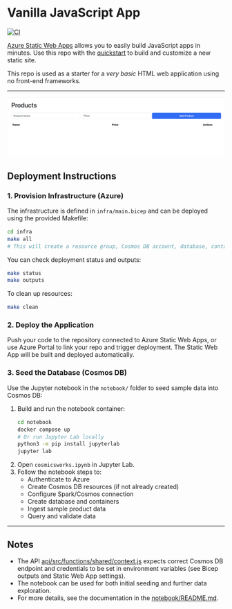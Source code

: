 # Vanilla JavaScript App

[![CI](https://github.com/atrakic/azure-static-web-app/actions/workflows/ci.yml/badge.svg)](https://github.com/atrakic/azure-static-web-app/actions/workflows/ci.yml)

[Azure Static Web Apps](https://docs.microsoft.com/azure/static-web-apps/overview) allows you to easily build JavaScript apps in minutes. Use this repo with the [quickstart](https://docs.microsoft.com/azure/static-web-apps/getting-started?tabs=vanilla-javascript) to build and customize a new static site.

This repo is used as a starter for a _very basic_ HTML web application using no front-end frameworks.

---

![App Screenshot](docs/index.png)

## Deployment Instructions

### 1. Provision Infrastructure (Azure)

The infrastructure is defined in `infra/main.bicep` and can be deployed using the provided Makefile:

```sh
cd infra
make all
# This will create a resource group, Cosmos DB account, database, container, and a Static Web App.
```

You can check deployment status and outputs:

```sh
make status
make outputs
```

To clean up resources:

```sh
make clean
```

### 2. Deploy the Application

Push your code to the repository connected to Azure Static Web Apps, or use Azure Portal to link your repo and trigger deployment. The Static Web App will be built and deployed automatically.

### 3. Seed the Database (Cosmos DB)

Use the Jupyter notebook in the `notebook/` folder to seed sample data into Cosmos DB:

1. Build and run the notebook container:
   ```sh
   cd notebook
   docker compose up
   # Or run Jupyter Lab locally
   python3 -m pip install jupyterlab
   jupyter lab
   ```
2. Open `cosmicsworks.ipynb` in Jupyter Lab.
3. Follow the notebook steps to:
   - Authenticate to Azure
   - Create Cosmos DB resources (if not already created)
   - Configure Spark/Cosmos connection
   - Create database and containers
   - Ingest sample product data
   - Query and validate data

---

## Notes

- The API [api/src/functions/shared/context.js](api/src/functions/shared/context.js) expects correct Cosmos DB endpoint and credentials to be set in environment variables (see Bicep outputs and Static Web App settings).
- The notebook can be used for both initial seeding and further data exploration.
- For more details, see the documentation in the [notebook/README.md](notebook/README.md).
